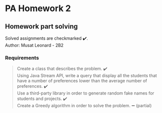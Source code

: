 # PA Homework 2
## Homework part solving 

Solved assignments are checkmarked ✔️.<br />
Author: Musat Leonard - 2B2

### Requirements

> Create a class that describes the problem. ✔️ <br />
> Using Java Stream API, write a query that display all the students that have a number of preferences lower than the average number of preferences. ✔️ <br />
> Use a third-party library in order to generate random fake names for students and projects. ✔️ <br />
> Create a Greedy algorithm in order to solve the problem. ➖ (partial)

